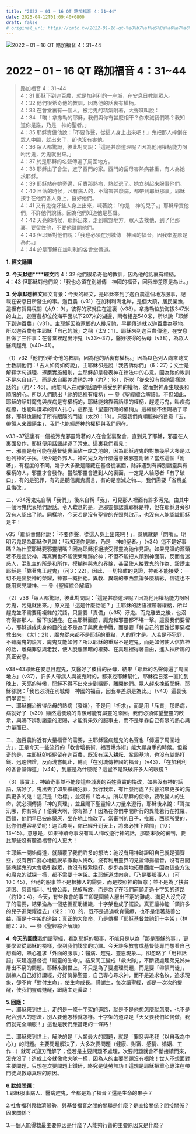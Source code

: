 ```yaml
---
title: "2022 – 01 – 16 QT 路加福音 4：31~44"
date: 2025-04-12T01:09:40+0800
draft: false
# original_url: https://cmtc.tw/2022-01-16-qt-%e8%b7%af%e5%8a%a0%e7%a6%8f%e9%9f%b3-4%ef%bc%9a3144
---
```


![2022 – 01 – 16 QT 路加福音 4：31~44](/images/qt.jpg   "2022 – 01 – 16 QT 路加福音 4：31~44")

# 2022 – 01 – 16 QT 路加福音 4：31~44

> 路加福音 4：31~44  
> 4：31 耶穌下到迦百農，就是加利利的一座城，在安息日教訓眾人。  
> 4：32 他們很希奇他的教訓，因為他的話裏有權柄。  
> 4：33 在會堂裏有一個人，被污鬼的精氣附著，大聲喊叫說：  
> 4：34 「唉！拿撒勒的耶穌，我們與你有甚麼相干？你來滅我們嗎？我知道你是誰，乃是　神的聖者。」  
> 4：35 耶穌責備他說：「不要作聲，從這人身上出來吧！」鬼把那人摔倒在眾人中間，就出來了，卻也沒有害他。  
> 4：36 眾人都驚訝，彼此對問說：「這是甚麼道理呢？因為他用權柄能力吩咐污鬼，污鬼就出來。」  
> 4：37 於是耶穌的名聲傳遍了周圍地方。  
> 4：38 耶穌出了會堂，進了西門的家。西門的岳母害熱病甚重，有人為她求耶穌。  
> 4：39 耶穌站在她旁邊，斥責那熱病，熱就退了。她立刻起來服事他們。  
> 4：40 日落的時候，凡有病人的，不論害甚麼病，都帶到耶穌那裏。耶穌按手在他們各人身上，醫好他們。  
> 4：41 又有鬼從好些人身上出來，喊著說：「你是　神的兒子。」耶穌斥責他們，不許他們說話。因為他們知道他是基督。  
> 4：42 天亮的時候，耶穌出來，走到曠野地方。眾人去找他，到了他那裏，要留住他，不要他離開他們。  
> 4：43 但耶穌對他們說：「我也必須在別城傳　神國的福音，因我奉差原是為此。」  
> 4：44 於是耶穌在加利利的各會堂傳道。

**1.** **經文誦讀**

**2. 今天默想****經文**路 4：32 他們很希奇他的教訓，因為他的話裏有權柄。  
4：43 但耶穌對他們說：「我也必須在別城傳　神國的福音，因我奉差原是為此。」

**3. 分享默想經文**經文背景：今天的經文，是耶穌來到了迦百農這個地方服事，記載在安息日所發生的事。迦百農（v31）在加利利海北岸，是個大鎮，居民業漁，這裡有貿易稅關（太9：9），彼得的家就住在這裏（v38）。拿撒勒位於海拔347米的山上，迦百農卻位於海平面以下207米的湖邊，兩者相差540米，所以說「耶穌下到迦百農」（v31）。主耶穌因為家鄉的人排斥祂，早期傳道就以迦百農為基地，所以迦百農有主耶穌「自己的城」之稱（太9：1）。耶穌來到迦百農傳道，在安息日做了三件事：在會堂裡趕出汙鬼（v33～37），醫好彼得的岳母（v38），為眾人醫病趕鬼（v40~41）。

（1）v32「他們很希奇他的教訓，因為他的話裏有權柄。」因為以色列人向來聽文士教訓他們：「古人如何如何說」，主耶穌卻是說「我告訴你們」（6：27）；文士是解釋字句道理、琢磨實施細則，主耶穌卻是發表神在律法中的心意。因為祂的教訓不是來自自己，而是來自那差遣祂的神（約7：16），所以「從來沒有像祂這樣說話的」（約7：46）。祂能叫人在祂的話語中感受到神的權柄，從而對神產生敬畏和順服的心。所以人們聽出「祂的話裡有權柄」— 參《聖經綜合解讀》。不但如此，耶穌的話對魔鬼與疾病是有權柄的，耶穌能夠靠著話語的權柄，趕逐污鬼，叫疾病痊癒，也能叫謙卑的罪人扎心，這都是「聖靈所賜的權柄」。這權柄不但賜給了耶穌，耶穌也賜給了所有跟隨的門徒（太28：18）。只要我們肯順服神的旨意「去，帶領人來跟隨主」，我們也能經歷神的權柄與我們同在。

v33~37這裏有一個被污鬼邪靈附著的人在會堂裏聚會，直到見了耶穌，邪靈在人裏面發作，耶穌便用話語趕逐了污鬼。這裏我們看見：  
一、邪靈是有可能在基督徒裏面佔一席之地的，因為耶穌趕鬼的對象幾乎大多是以色列神的子民，很少是外邦人。神的兒女為什麼還會被邪靈附著？當然這個「附著」，有程度的不同，幾乎大多數是隱藏在基督徒裏面，除非遇到有辨別諸靈與有權柄的人，邪靈才會發作。當然邪靈會進到人的裏面，一定是人給惡者「有了破口」，有的是犯罪，有的是聽信魔鬼謊言，有的是當滅之物…，我們需要「省察並且悔改」。

二、v34污鬼先自稱「我們」，後來自稱「我」，可見那人裡面有許多污鬼，由其中一個污鬼代表牠們說話。令人歎息的是，連邪靈都認識耶穌是神，但在耶穌身旁卻沒有人認出了祂。同樣地，今天若是沒有聖靈的光照與啟示，也沒有人能認識耶穌是主！

v35「耶穌責備他說：「不要作聲，從這人身上出來吧！」，意思就是「閉嘴」。明明污鬼是為耶穌作見證：「我知道你是誰，乃是　神的聖者。」（v34）這不是好事嗎？為什麼耶穌要邪靈閉嘴？因為耶穌拒絕接受邪靈為祂作見證。如果見證的源頭若不是出於神，再真實也不能使榮耀歸於神；不但不能把人領到神面前，反而會迷惑人，混亂主的所是和所作，模糊神與鬼的界線，甚至使人接受鬼的作為、毀謗主耶穌是「靠著鬼王趕鬼」（可3：22）。因此，一切摻雜的見證，神都不能接受；一切不是出於神的榮耀，神都一概拒絕。異教、異端的東西無論多麼精彩，信徒也不能用來見證神。— 參《聖經綜合解讀》

（2）v36「眾人都驚訝，彼此對問說：「這是甚麼道理呢？因為他用權柄能力吩咐污鬼，污鬼就出來。」原文是「這是什麼話呢？」主耶穌的話語裡帶著權柄，所以趕鬼並不需要用複雜的咒語，只需要「責備」（v35）汙鬼。而鬼離去之後，也沒有傷害那人、留下後遺症。在主耶穌面前，魔鬼和邪靈都不堪一擊。這裏我們要留心，耶穌道成肉身的目的並不是為了與魔鬼爭戰，而是要「將自己的百姓從罪惡裡救出來」（太1：21），魔鬼從來都不是耶穌的重點，人的罪才是。人若是不犯罪，不聽魔鬼的謊言，魔鬼又能如何？所以耶穌的重點不是趕鬼，而是如何使人信靠神的話，離棄罪惡與老我，使人脫離黑暗的權勢、在真理裡得著自由，進入神所賜的真正安息。

v38~43耶穌在安息日趕鬼，又醫好了彼得的岳母，結果「耶穌的名聲傳遍了周圍地方」（v37），許多人帶病人與被鬼附的，都來找耶穌幫忙。耶穌從日落一直忙到晚上，天亮的時候，耶穌不得不出來走到曠野，離開他們。眾人趕來挽留耶穌，耶穌卻說：「我也必須在別城傳　神國的福音，因我奉差原是為此。」（v43）這裏我們學習到：  
一、耶穌醫治彼得岳母的熱病（發燒），不是用「祈求」，而是用「斥責」那熱病，病就好了（v39）顯然這發燒的背後可能有屬靈的原因。我們必須仰望聖靈的啟示，與賜下辨別諸靈的恩賜，才能有果效的服事主，而不是單靠自己有限的熱心與力量而已。

二、迦百農附近有大量福音的需要，主耶穌醫病趕鬼的名聲也「傳遍了周圍地方」，正是今天一些流行的「教會增長術、福音爆炸術」能大顯身手的時候。但希奇的是，主耶穌卻拒絕留在迦百農，既沒有深入耕耘、鞏固基地，也沒有趁熱打鐵、迅速倍增，反而淺嘗輒止，轉而「在別城傳神國的福音」（v43）、「在加利利的各會堂傳道」（v44），到底是為什麼呢？這豈不是跌破許多人的眼鏡？

（3）事實上，神蹟奇事並不能使這些城裏的百姓真實的悔改，如果沒有神的話語，病好了，鬼出去了如果繼續犯罪，我行我素，有什麼用處？只會招來更多的病與更多的鬼！這只是「治標」，並沒有「治本」。所以耶穌的使命，要改變人的生命，就必須傳揚「神的真理」，並且賜下聖靈給人力量來遵行，耶穌後來說：「哥拉汛哪，你有禍了！伯賽大啊，你有禍了！因為在你們中間所行的異能若行在推羅、西頓，他們早已披麻蒙灰，坐在地上悔改了。當審判的日子，推羅、西頓所受的，比你們還容易受呢！迦百農啊，你已經升到天上，將來必推下陰間」（10：13~15）。意思是，如果神蹟奇事沒有叫人悔改遵行神的話，那麼末後的審判，要比那些沒有聽過福音的人更大！

主耶穌一開始傳道，就顛覆了我們許多的想法：祂沒有用神跡證明自己就是彌賽亞，沒有苦口婆心地勸說拿撒勒人悔改，沒有利用靈界的見證傳揚福音，沒有召開醫病趕鬼的大會吸引群眾，也沒有穩紮穩打、步步為營地拓展國度—因為這些方法和魔鬼的試探一樣，都不需要十字架。主耶穌道成肉身，「乃是要服事人」（可10：45），但祂的服事並不是根據人的需要，而是按照神的旨意；並不是為了扶貧濟困、慈善福利、社會公義、民族解放，而是為了在我們前頭走過十字架的道路（約10：4）。今天，有些教會的事工卻是圍繞人層出不窮的難處、滿足人沒完沒了的需要，結果淪為一個慈善互助組織，十字架也成了擺設。真正讓神能「領許多的兒子進榮耀裡去」（來2：10）的，既不是通過教育醫療，也不是借著慈善公益，而是十字架的道路；真正的大使命，乃是傳揚「耶穌基督並祂釘十字架」（林前2：2）。— 參《聖經綜合解讀》

**4. 今天的回應**我們讀聖經，看到耶穌的服事，不能只是以為「那是耶穌的事」，更要學習從耶穌的榜樣，學到我們該學的功課。今天許多教會或基督徒專門想看自己想看的，熱心追求「外面的服事」：醫病、趕鬼、靈恩現象…，卻忽略了「用神話語」來建造基督徒「屬靈的生命」。結果同工變成「救火隊」，不斷要處理弟兄姊妹層出不窮的問題。耶穌來到世上，不只是為了要處理問題，而是要「帶領門徒」，訓練人自己好好讀經，好好倚靠聖靈，自己專心尋求神，而不是追求名牧，追求現象，卻不肯「對付生命」，使生命成長。感謝主，每次讀聖經，都是一次次的提醒，使我們靈魂甦醒，跟隨主走義路！

**5.回應：**  
一、耶穌來到世上，走的是一條十字架的道路，就是不是他想怎麼就怎麼，也不是配合別人的想法，別人要他怎樣就怎樣。十字架的道路是「天父要我們如何做，我們就完全順服！」這也是我們應當走的一條路！

二、耶穌來到世上，解決的是「人類最大的問題，就是「罪惡與老我（以自我為中心）」的問題。主要問題解決了，大多次要問題（健康、財富、感情、婚姻、工作…）就可以迎刃而解了；但若是主要問題不處理，次要問題就會不斷接續而來，沒完沒了！造成上帝就像救火隊一樣，因為人的主要問題沒有根除！世人不想面對主要問題，只想在次要問題上鑽研，終究是徒勞無功！這規是耶穌把重心專注在帶門徒與教導真理的原因。

**6.默想問題：**  
1.耶穌服事病人、醫病趕鬼，全都是為了福音？還是生命的果子？

2.社會福利與救濟弱勢，與基督福音之間的關聯是什麼？是直接關係？間接關係？因果關係？

3.一個人能得救最主要原因是什麼？人能夠行善的主要原因又是什麼？
